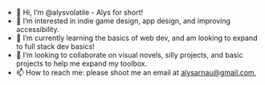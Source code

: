 - 👋 Hi, I’m @alysvolatile - Alys for short!
- 👀 I’m interested in indie game design, app design, and improving accessibility.
- 🌱 I’m currently learning the basics of web dev, and am looking to expand to full stack dev basics!
- 💞️ I’m looking to collaborate on visual novels, silly projects, and basic projects to help me expand my toolbox.
- 📫 How to reach me: please shoot me an email at alysarnau@gmail.com,

<!---
alysvolatile/alysvolatile is a ✨ special ✨ repository because its `README.md` (this file) appears on your GitHub profile.
You can click the Preview link to take a look at your changes.
--->
